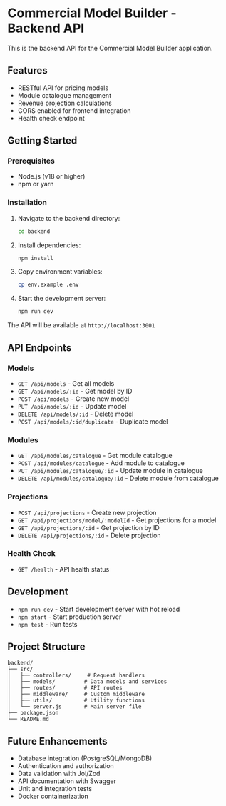 # Commercial Model Builder - Backend API

This is the backend API for the Commercial Model Builder application.

## Features

- RESTful API for pricing models
- Module catalogue management
- Revenue projection calculations
- CORS enabled for frontend integration
- Health check endpoint

## Getting Started

### Prerequisites

- Node.js (v18 or higher)
- npm or yarn

### Installation

1. Navigate to the backend directory:
   ```bash
   cd backend
   ```

2. Install dependencies:
   ```bash
   npm install
   ```

3. Copy environment variables:
   ```bash
   cp env.example .env
   ```

4. Start the development server:
   ```bash
   npm run dev
   ```

The API will be available at `http://localhost:3001`

## API Endpoints

### Models
- `GET /api/models` - Get all models
- `GET /api/models/:id` - Get model by ID
- `POST /api/models` - Create new model
- `PUT /api/models/:id` - Update model
- `DELETE /api/models/:id` - Delete model
- `POST /api/models/:id/duplicate` - Duplicate model

### Modules
- `GET /api/modules/catalogue` - Get module catalogue
- `POST /api/modules/catalogue` - Add module to catalogue
- `PUT /api/modules/catalogue/:id` - Update module in catalogue
- `DELETE /api/modules/catalogue/:id` - Delete module from catalogue

### Projections
- `POST /api/projections` - Create new projection
- `GET /api/projections/model/:modelId` - Get projections for a model
- `GET /api/projections/:id` - Get projection by ID
- `DELETE /api/projections/:id` - Delete projection

### Health Check
- `GET /health` - API health status

## Development

- `npm run dev` - Start development server with hot reload
- `npm start` - Start production server
- `npm test` - Run tests

## Project Structure

```
backend/
├── src/
│   ├── controllers/     # Request handlers
│   ├── models/         # Data models and services
│   ├── routes/         # API routes
│   ├── middleware/     # Custom middleware
│   ├── utils/          # Utility functions
│   └── server.js       # Main server file
├── package.json
└── README.md
```

## Future Enhancements

- Database integration (PostgreSQL/MongoDB)
- Authentication and authorization
- Data validation with Joi/Zod
- API documentation with Swagger
- Unit and integration tests
- Docker containerization
